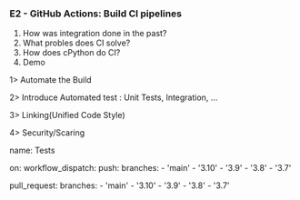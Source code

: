 ### E2 - GitHub Actions: Build CI pipelines
1. How was integration done in the past?
2. What probles does CI solve?
3. How does cPython do CI?
4. Demo
   
1> Automate the Build

2> Introduce Automated test : Unit Tests, Integration, ...

3> Linking(Unified Code Style)

4> Security/Scaring

name: Tests

on:
  workflow_dispatch:
  push:
    branches:
    - 'main'
    - '3.10'
    - '3.9'
    - '3.8'
    - '3.7'

  pull_request:
    branches:
    - 'main'
    - '3.10'
    - '3.9'
    - '3.8'
    - '3.7'
    
